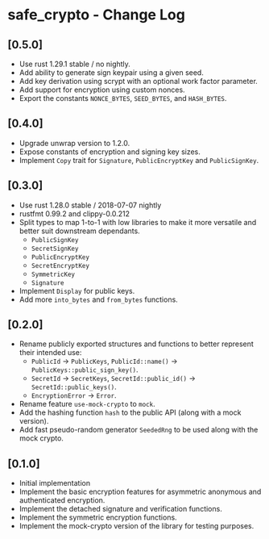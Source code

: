 # safe_crypto - Change Log

## [0.5.0]
- Use rust 1.29.1 stable / no nightly.
- Add ability to generate sign keypair using a given seed.
- Add key derivation using scrypt with an optional work factor parameter.
- Add support for encryption using custom nonces.
- Export the constants `NONCE_BYTES`, `SEED_BYTES`, and `HASH_BYTES`.

## [0.4.0]
- Upgrade unwrap version to 1.2.0.
- Expose constants of encryption and signing key sizes.
- Implement `Copy` trait for `Signature`, `PublicEncryptKey` and `PublicSignKey`.

## [0.3.0]
- Use rust 1.28.0 stable / 2018-07-07 nightly
- rustfmt 0.99.2 and clippy-0.0.212
- Split types to map 1-to-1 with low libraries to make it more versatile and
  better suit downstream dependants.
  * `PublicSignKey`
  * `SecretSignKey`
  * `PublicEncryptKey`
  * `SecretEncryptKey`
  * `SymmetricKey`
  * `Signature`
- Implement `Display` for public keys.
- Add more `into_bytes` and `from_bytes` functions.

## [0.2.0]
- Rename publicly exported structures and functions to better represent their intended use:
  * `PublicId` -> `PublicKeys`, `PublicId::name()` -> `PublicKeys::public_sign_key()`.
  * `SecretId` -> `SecretKeys`, `SecretId::public_id()` -> `SecretId::public_keys()`.
  * `EncryptionError` -> `Error`.
- Rename feature `use-mock-crypto` to `mock`.
- Add the hashing function `hash` to the public API (along with a mock version).
- Add fast pseudo-random generator `SeededRng` to be used along with the mock crypto.

## [0.1.0]
- Initial implementation
- Implement the basic encryption features for asymmetric anonymous and authenticated encryption.
- Implement the detached signature and verification functions.
- Implement the symmetric encryption functions.
- Implement the mock-crypto version of the library for testing purposes.
